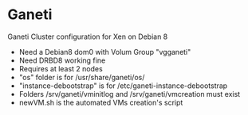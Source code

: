 # Ganeti
Ganeti Cluster configuration for Xen on Debian 8

* Need a Debian8 dom0 with Volum Group "vgganeti"
* Need DRBD8 working fine
* Requires at least 2 nodes
* "os" folder is for /usr/share/ganeti/os/
* "instance-debootstrap" is for /etc/ganeti-instance-debootstrap
* Folders /srv/ganeti/vminitlog and /srv/ganeti/vmcreation must exist
* newVM.sh is the automated VMs creation's script

